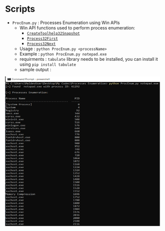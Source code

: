 # Scripts
- `ProcEnum.py` : Processes Enumeration using Win APIs
   - Win API functions used to perform process enumeration:
      - [`CreateToolhelp32Snapshot`](https://learn.microsoft.com/en-us/windows/win32/api/tlhelp32/nf-tlhelp32-createtoolhelp32snapshot)
      - [`Process32First`](https://learn.microsoft.com/en-us/windows/win32/api/tlhelp32/nf-tlhelp32-process32first)
      - [`Process32Next`](https://learn.microsoft.com/en-us/windows/win32/api/tlhelp32/nf-tlhelp32-process32next)
    - Usage : `python ProcEnum.py <processName>`
    - Example : `python ProcEnum.py notepad.exe`
    - requirments : `tabulate` library needs to be installed, you can install it using `pip install tabulate`
    - sample output : 

![Alt text](procEnum_output.PNG)
